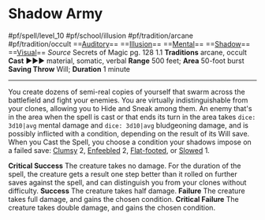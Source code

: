 # Shadow Army
#pf/spell/level_10 #pf/school/illusion #pf/tradition/arcane #pf/tradition/occult
==[Auditory](../../../Traits/Auditory.md)== ==[Illusion](../../../Traits/Illusion.md)== ==[Mental](../../../Traits/Mental.md)== ==[Shadow](../../../Traits/Shadow.md)== ==[Visual](../../../Traits/Visual.md)==
*Source* Secrets of Magic pg. 128 1.1
**Traditions** arcane, occult
**Cast** ►►► material, somatic, verbal
**Range** 500 feet; **Area** 50-foot burst
**Saving Throw** Will; **Duration** 1 minute

---
You create dozens of semi-real copies of yourself that swarm across the battlefield and fight your enemies. You are virtually indistinguishable from your clones, allowing you to Hide and Sneak among them. An enemy that's in the area when the spell is cast or that ends its turn in the area takes `dice: 3d10|avg` mental damage and `dice: 3d10|avg` bludgeoning damage, and is possibly inflicted with a condition, depending on the result of its Will save. When you Cast the Spell, you choose a condition your shadows impose on a failed save: [Clumsy](../../../Conditions/Clumsy.md) 2, [Enfeebled](../../../Conditions/Enfeebled.md) 2, [Flat-footed](../../../Conditions/Flat-footed.md), or [Slowed](../../../Conditions/Slowed.md) 1.

**Critical Success** The creature takes no damage. For the duration of the spell, the creature gets a result one step better than it rolled on further saves against the spell, and can distinguish you from your clones without difficulty.
**Success** The creature takes half damage.
**Failure** The creature takes full damage, and gains the chosen condition.
**Critical Failure** The creature takes double damage, and gains the chosen condition.